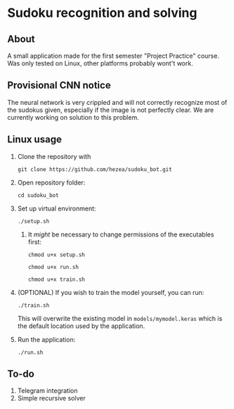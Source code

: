 # Sudoku recognition and solving

## About

A small application made for the first semester "Project Practice" course.
Was only tested on Linux, other platforms probably wont't work.

## Provisional CNN notice

The neural network is very crippled and will not correctly recognize most 
of the sudokus given, especially if the image is not perfectly clear. We 
are currently working on solution to this problem.

## Linux usage

1. Clone the repository with

    `git clone https://github.com/hezea/sudoku_bot.git`

2. Open repository folder:

    `cd sudoku_bot`

3. Set up virtual environment:

    `./setup.sh`

    1. It *might* be necessary to change permissions of the executables first:

        `chmod u+x setup.sh`

        `chmod u+x run.sh`

        `chmod u+x train.sh`

4. (OPTIONAL) If you wish to train the model yourself, you can run:

    `./train.sh`

    This will overwrite the existing model in `models/mymodel.keras`
    which is the default location used by the application.

5. Run the application:

    `./run.sh`

## To-do

1. Telegram integration
2. Simple recursive solver